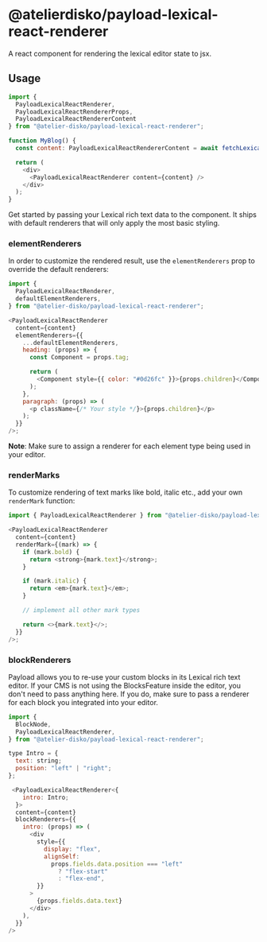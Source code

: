 # @atelierdisko/payload-lexical-react-renderer

A react component for rendering the lexical editor state to jsx.

## Usage

```js
import {
  PayloadLexicalReactRenderer,
  PayloadLexicalReactRendererProps,
  PayloadLexicalReactRendererContent
} from "@atelier-disko/payload-lexical-react-renderer";

function MyBlog() {
  const content: PayloadLexicalReactRendererContent = await fetchLexicalEditorState();

  return (
    <div>
      <PayloadLexicalReactRenderer content={content} />
    </div>
  );
}
```

Get started by passing your Lexical rich text data to the component. It ships with default renderers that will only apply the most basic styling.

### elementRenderers

In order to customize the rendered result, use the `elementRenderers` prop to override the default renderers:

```js
import {
  PayloadLexicalReactRenderer,
  defaultElementRenderers,
} from "@atelier-disko/payload-lexical-react-renderer";

<PayloadLexicalReactRenderer
  content={content}
  elementRenderers={{
    ...defaultElementRenderers,
    heading: (props) => {
      const Component = props.tag;

      return (
        <Component style={{ color: "#0d26fc" }}>{props.children}</Component>
      );
    },
    paragraph: (props) => (
      <p className={/* Your style */}>{props.children}</p>
    );
  }}
/>;
```

**Note**: Make sure to assign a renderer for each element type being used in your editor.

### renderMarks

To customize rendering of text marks like bold, italic etc., add your own `renderMark` function:

```js
import { PayloadLexicalReactRenderer } from "@atelier-disko/payload-lexical-react-renderer";

<PayloadLexicalReactRenderer
  content={content}
  renderMark={(mark) => {
    if (mark.bold) {
      return <strong>{mark.text}</strong>;
    }

    if (mark.italic) {
      return <em>{mark.text}</em>;
    }

    // implement all other mark types

    return <>{mark.text}</>;
  }}
/>;
```

### blockRenderers

Payload allows you to re-use your custom blocks in its Lexical rich text editor. If your CMS is not using the BlocksFeature inside the editor, you don't need to pass anything here. If you do, make sure to pass a renderer for each block you integrated into your editor.

```js
import {
  BlockNode,
  PayloadLexicalReactRenderer,
} from "@atelier-disko/payload-lexical-react-renderer";

type Intro = {
  text: string;
  position: "left" | "right";
};

 <PayloadLexicalReactRenderer<{
    intro: Intro;
  }>
  content={content}
  blockRenderers={{
    intro: (props) => (
      <div
        style={{
          display: "flex",
          alignSelf:
            props.fields.data.position === "left"
              ? "flex-start"
              : "flex-end",
        }}
      >
        {props.fields.data.text}
      </div>
    ),
  }}
/>
```

